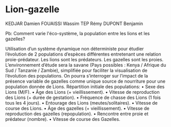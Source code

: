 # Lion-gazelle

KEDJAR Damien 
FOUAISSI Wassim
TEP Rémy
DUPONT Benjamin

 Pb: Comment varie l'éco-système, la population entre les lions et les gazelles?
 
Utilisation d’un système dynamique non déterministe pour étudier l’évolution de 2 populations d’espèces différentes entretenant une relation proie-prédateur.
Les lions sont les prédateurs.
Les gazelles sont les proies.
L’environnement d’étude sera la savane (Pays possibles : Kenya / Afrique du Sud / Tanzanie / Zambie), simplifiée pour faciliter la visualisation de l’évolution des populations.
On pourra s’interroger sur l’impact de la présence variable de gazelles comme unique source de nourriture pour une population donnée de Lions.
Répartition initiale des populations:
• Sexe des Lions (M/F).
• Âge des Lions (+ vieillissement).
• Vitesse de reproduction des Lions (+ durée de gestation).
• Fréquence de chasse des Lions (1 fois tous les 4 jours).
• Entourage des Lions (meutes/solitaires).
• Vitesse de course des Lions.
• Âge des gazelles (+ vieillissement).
• Vitesse de reproduction des gazelles (repopulation).
• Rencontre entre proie et prédateur (nombre).
• Vitesse de course des Gazelles.

